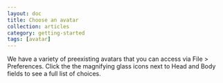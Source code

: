 ```yaml
---
layout: doc
title: Choose an avatar
collection: articles
category: getting-started
tags: [avatar]
---
```


We have a variety of preexisting avatars that you can access via File > Preferences. Click the the magnifying glass icons next to Head and Body fields to see a full list of choices.
